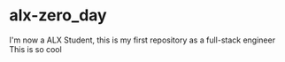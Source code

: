 # alx-zero_day
I'm now a ALX Student, this is my first repository as a full-stack engineer
This is so cool
